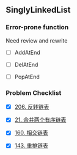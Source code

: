 ## SinglyLinkedList

### Error-prone function

Need review and rewrite

- [ ] AddAtEnd

- [ ] DelAtEnd

- [ ] PopAtEnd

### Problem Checklist

- [x] [206. 反转链表](https://leetcode-cn.com/problems/reverse-linked-list/)
- [x] [21. 合并两个有序链表](https://leetcode-cn.com/problems/merge-two-sorted-lists)
- [x] [160. 相交链表](https://leetcode-cn.com/problems/intersection-of-two-linked-lists)
- [x] [143. 重排链表](https://leetcode-cn.com/problems/reorder-list)

